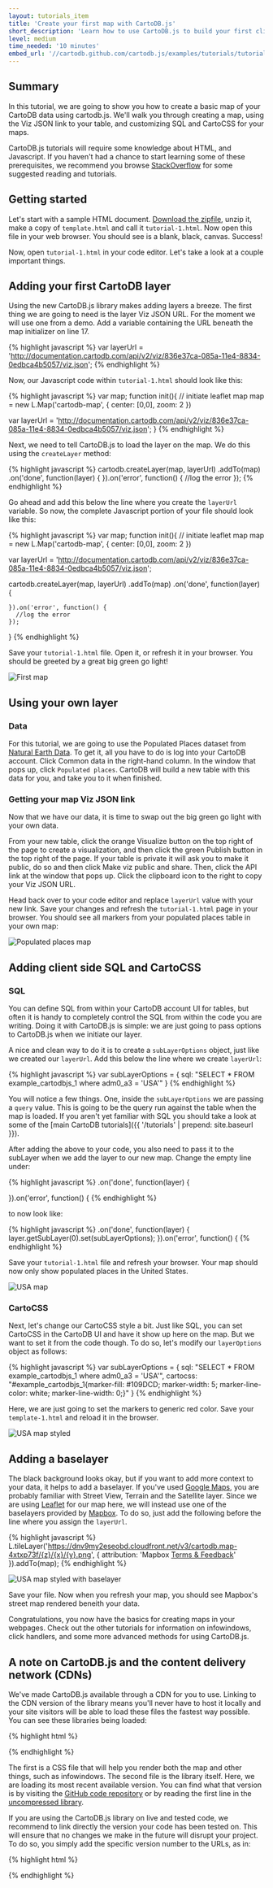 ```yaml
---
layout: tutorials_item
title: 'Create your first map with CartoDB.js'
short_description: 'Learn how to use CartoDB.js to build your first client-side map'
level: medium
time_needed: '10 minutes'
embed_url: '//cartodb.github.com/cartodb.js/examples/tutorials/tutorial-1.html'
---
```


## Summary

In this tutorial, we are going to show you how to create a basic map of your CartoDB data using cartodb.js. We'll walk you through creating a map, using the Viz JSON link to your table, and customizing SQL and CartoCSS for your maps.

CartoDB.js tutorials will require some knowledge about HTML, and Javascript. If you haven't had a chance to start learning some of these prerequisites, we recommend you browse [StackOverflow](http://www.stackoverflow.com) for some suggested reading and tutorials.

## Getting started

Let's start with a sample HTML document. [Download the zipfile](http://cartodb.s3.amazonaws.com/static/tutorial_files/cartodbjs_tutorial_create_map.zip), unzip it, make a copy of `template.html` and call it `tutorial-1.html`. Now open this file in your web browser. You should see is a blank, black, canvas. Success!

Now, open `tutorial-1.html` in your code editor. Let's take a look at a couple important things.

## Adding your first CartoDB layer

Using the new CartoDB.js library makes adding layers a breeze. The first thing we are going to need is the layer Viz JSON URL. For the moment we will use one from a demo. Add a variable containing the URL beneath the map initializer on line 17.

{% highlight javascript %}
var layerUrl = 'http://documentation.cartodb.com/api/v2/viz/836e37ca-085a-11e4-8834-0edbca4b5057/viz.json';
{% endhighlight %}

Now, our Javascript code within `tutorial-1.html` should look like this:

{% highlight javascript %}
var map;
function init(){
  // initiate leaflet map
  map = new L.Map('cartodb-map', {
    center: [0,0],
    zoom: 2
  })

  var layerUrl = 'http://documentation.cartodb.com/api/v2/viz/836e37ca-085a-11e4-8834-0edbca4b5057/viz.json';
}
{% endhighlight %}

Next, we need to tell CartoDB.js to load the layer on the map. We do this using the `createLayer` method:

{% highlight javascript %}
cartodb.createLayer(map, layerUrl)
  .addTo(map)
  .on('done', function(layer) {
  }).on('error', function() {
    //log the error
  });
{% endhighlight %}

Go ahead and add this below the line where you create the `layerUrl` variable. So now, the complete Javascript portion of your file should look like this:

{% highlight javascript %}
var map;
function init(){
  // initiate leaflet map
  map = new L.Map('cartodb-map', {
    center: [0,0],
    zoom: 2
  })

  var layerUrl = 'http://documentation.cartodb.com/api/v2/viz/836e37ca-085a-11e4-8834-0edbca4b5057/viz.json';

  cartodb.createLayer(map, layerUrl)
    .addTo(map)
    .on('done', function(layer) {

    }).on('error', function() {
      //log the error
    });
}
{% endhighlight %}

Save your `tutorial-1.html` file. Open it, or refresh it in your browser. You should be greeted by a great big green go light!

<p class="wrap-border"><img src="{{ '/img/layout/tutorials/create_map_cartodbjs/img1.png' | prepend: site.baseurl }}" alt="First map" /></p>

## Using your own layer

### Data

For this tutorial, we are going to use the Populated Places dataset from [Natural Earth Data](http://www.naturalearthdata.com). To get it, all you have to do is log into your CartoDB account. Click <span class="ui_element" data-element="common_data">Common data</span> in the right-hand column. In the window that pops up, click `Populated places`. CartoDB will build a new table with this data for you, and take you to it when finished.

### Getting your map Viz JSON link

Now that we have our data, it is time to swap out the big green go light with your own data.

From your new table, click the orange <span class="ui_element" data-element="visualize">Visualize</span> button on the top right of the page to create a visualization, and then click the green <span class="ui_element" data-element="publish">Publish</span> button in the top right of the page. If your table is private it will ask you to make it public, do so and then click Make viz public and share. Then, click the <span class="ui_element" data-element="share_api">API link</span> at the window that pops up. Click the <span class="ui_element" data-element="copy_to_clipboard">clipboard icon</span> to the right to copy your Viz JSON URL.

Head back over to your code editor and replace `layerUrl` value with your new link. Save your changes and refresh the `tutorial-1.html` page in your browser. You should see all markers from your populated places table in your own map:

<p class="wrap-border"><img src="{{ '/img/layout/tutorials/create_map_cartodbjs/img2.png' | prepend: site.baseurl }}" alt="Populated places map" /></p>

## Adding client side SQL and CartoCSS

### SQL

You can define SQL from within your CartoDB account UI for tables, but often it is handy to completely control the SQL from within the code you are writing. Doing it with CartoDB.js is simple: we are just going to pass options to CartoDB.js when we initiate our layer.

A nice and clean way to do it is to create a `subLayerOptions` object, just like we created our `layerUrl`. Add this below the line where we create `layerUrl`:

{% highlight javascript %}
var subLayerOptions = {
  sql: "SELECT * FROM example_cartodbjs_1 where adm0_a3 = 'USA'"
}
{% endhighlight %}

You will notice a few things. One, inside the `subLayerOptions` we are passing a `query` value. This is going to be the query run against the table when the map is loaded. If you aren't yet familiar with SQL you should take a look at some of the [main CartoDB tutorials]({{ '/tutorials' | prepend: site.baseurl }}).

After adding the above to your code, you also need to pass it to the subLayer when we add the layer to our new map. Change the empty line under:

{% highlight javascript %}
.on('done', function(layer) {

}).on('error', function() {
{% endhighlight %}

to now look like:

{% highlight javascript %}
.on('done', function(layer) {
  layer.getSubLayer(0).set(subLayerOptions);
}).on('error', function() {
{% endhighlight %}

Save your `tutorial-1.html` file and refresh your browser. Your map should now only show populated places in the United States.

<p class="wrap-border"><img src="{{ '/img/layout/tutorials/create_map_cartodbjs/img3.png' | prepend: site.baseurl }}" alt="USA map" /></p>

### CartoCSS

Next, let's change our CartoCSS style a bit. Just like SQL, you can set CartoCSS in the CartoDB UI and have it show up here on the map. But we want to set it from the code though. To do so, let's modify our `layerOptions` object as follows:

{% highlight javascript %}
var subLayerOptions = {
  sql: "SELECT * FROM example_cartodbjs_1 where adm0_a3 = 'USA'",
  cartocss: "#example_cartodbjs_1{marker-fill: #109DCD; marker-width: 5; marker-line-color: white; marker-line-width: 0;}"
}
{% endhighlight %}

Here, we are just going to set the markers to generic red color. Save your `template-1.html` and reload it in the browser.

<p class="wrap-border"><img src="{{ '/img/layout/tutorials/create_map_cartodbjs/img4.png' | prepend: site.baseurl }}" alt="USA map styled" /></p>

## Adding a baselayer

The black background looks okay, but if you want to add more context to your data, it helps to add a baselayer. If you've used [Google Maps](http://maps.google.com), you are probably familiar with Street View, Terrain and the Satellite layer. Since we are using [Leaflet](http://leafletjs.com/) for our map here, we will instead use one of the baselayers provided by [Mapbox](http://mapbox.com/). To do so, just add the following before the line where you assign the `layerUrl`.

{% highlight javascript %}
L.tileLayer('https://dnv9my2eseobd.cloudfront.net/v3/cartodb.map-4xtxp73f/{z}/{x}/{y}.png', {
  attribution: 'Mapbox <a href="http://mapbox.com/about/maps" target="_blank">Terms &amp; Feedback</a>'
}).addTo(map);
{% endhighlight %}

<p class="wrap-border"><img src="{{ '/img/layout/tutorials/create_map_cartodbjs/img5.png' | prepend: site.baseurl }}" alt="USA map styled with baselayer" /></p>

Save your file. Now when you refresh your map, you should see Mapbox's street map rendered beneith your data.

Congratulations, you now have the basics for creating maps in your webpages. Check out the other tutorials for information on infowindows, click handlers, and some more advanced methods for using CartoDB.js.

## A note on CartoDB.js and the content delivery network (CDNs)

We've made CartoDB.js available through a CDN for you to use. Linking to the CDN version of the library means you'll never have to host it locally and your site visitors will be able to load these files the fastest way possible. You can see these libraries being loaded:

{% highlight html %}
<link rel="stylesheet" href="http://libs.cartocdn.com/cartodb.js/v3/themes/css/cartodb.css" />
<script src="http://libs.cartocdn.com/cartodb.js/v3/cartodb.js"></script>
{% endhighlight %}

The first is a CSS file that will help you render both the map and other things, such as infowindows. The second file is the library itself. Here, we are loading its most recent available version. You can find what that version is by visiting the [GitHub code repository](https://github.com/CartoDB/cartodb.js/) or by reading the first line in the [uncompressed library](http://libs.cartocdn.com/cartodb.js/v3/cartodb.js).

If you are using the CartoDB.js library on live and tested code, we recommend to link directly the version your code has been tested on. This will ensure that no changes we make in the future will disrupt your project. To do so, you simply add the specific version number to the URLs, as in:

{% highlight html %}
<link rel="stylesheet" href="http://libs.cartocdn.com/cartodb.js/v2/2.0.10/themes/css/cartodb.css" />
<script src="http://libs.cartocdn.com/cartodb.js/v2/2.0.10/cartodb.js"></script>
{% endhighlight %}
